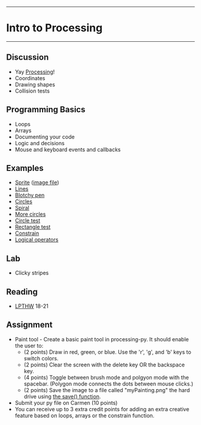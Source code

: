 --------------------------------
# Intro to Processing
--------------------------------

## Discussion
- Yay [Processing][]!
- Coordinates
- Drawing shapes
- Collision tests

## Programming Basics
- Loops
- Arrays
- Documenting your code
- Logic and decisions
- Mouse and keyboard events and callbacks
 
## Examples
- [Sprite][] ([image file](https://www.dropbox.com/s/lnprdqr2ce1x77y/sprite.png?dl=1))
- [Lines][]
- [Blotchy pen][]
- [Circles][]
- [Spiral][]
- [More circles][]
- [Circle test][]
- [Rectangle test][]
- [Constrain][]
- [Logical operators][]

## Lab
- Clicky stripes

## Reading
- [LPTHW](http://learnpythonthehardway.org/book/) 18-21

## Assignment
- Paint tool - Create a basic paint tool in processing-py.  It should enable the user to:
	- (2 points) Draw in red, green, or blue. Use the 'r', 'g', and 'b' keys to switch colors.
	- (2 points) Clear the screen with the delete key OR the backspace key.
	- (4 points) Toggle between brush mode and polgyon mode with the spacebar. (Polygon mode connects the dots between mouse clicks.)
	- (2 points) Save the image to a file called "myPainting.png" the hard drive using [the save() function](http://processing.org/reference/save_.html).
- Submit your py file on Carmen (10 points)
- You can receive up to 3 extra credit points for adding an extra creative feature based on loops, arrays or the constrain function.

[Processing]: http://www.processing.org/
[Sprite]: https://www.dropbox.com/s/5wmsftbvn27rwxw/sprite.py?dl=1
[Lines]: https://www.dropbox.com/s/gc97ye8s8xucl5h/lines.py?dl=1
[Blotchy pen]: https://www.dropbox.com/s/h181u7bthyar0a5/blotchyPen.py?dl=1
[Circles]: https://www.dropbox.com/s/i7mkf9vjoa4i7wx/circles.py?dl=1
[Spiral]: https://www.dropbox.com/s/hun5bf8qbkdq0vh/spiral.py?dl=1
[More circles]: https://www.dropbox.com/s/6mvt8ppovxx4vb5/moreCircles.py?dl=1
[Circle test]: https://www.dropbox.com/s/ts9j9nndy9whpqu/circleTest.py?dl=1
[Rectangle test]: https://www.dropbox.com/s/6e6o9i69nicmpwp/rectTest.py?dl=1
[Constrain]: https://www.dropbox.com/s/o20d0x0fup7str8/constrain.py?dl=1
[Logical operators]: https://www.dropbox.com/s/a16dtn9ixlbxsh1/logicalOps.py?dl=1
[Clicky stripes]: https://www.dropbox.com/s/d7ry8u2svj7da4r/clickyStripes.py?dl=1